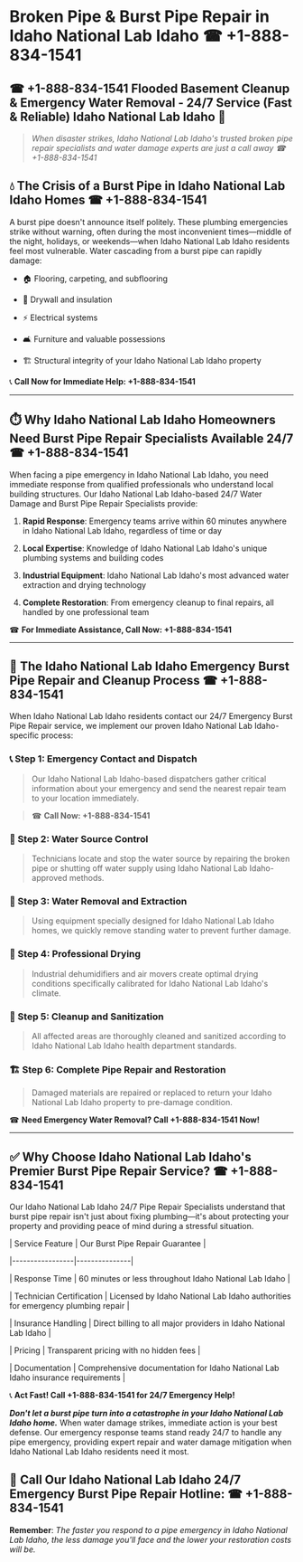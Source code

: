 # Broken Pipe & Burst Pipe Repair in Idaho National Lab Idaho ☎ +1-888-834-1541  
## ☎ +1-888-834-1541 Flooded Basement Cleanup & Emergency Water Removal - 24/7 Service (Fast & Reliable) Idaho National Lab Idaho 🚨  

> *When disaster strikes, Idaho National Lab Idaho's trusted broken pipe repair specialists and water damage experts are just a call away ☎ +1-888-834-1541*  

## 💧 The Crisis of a Burst Pipe in Idaho National Lab Idaho Homes ☎ +1-888-834-1541  

A burst pipe doesn't announce itself politely. These plumbing emergencies strike without warning, often during the most inconvenient times—middle of the night, holidays, or weekends—when Idaho National Lab Idaho residents feel most vulnerable. Water cascading from a burst pipe can rapidly damage:  

* 🏠 Flooring, carpeting, and subflooring  
* 🧱 Drywall and insulation  
* ⚡ Electrical systems  
* 🛋️ Furniture and valuable possessions  
* 🏗️ Structural integrity of your Idaho National Lab Idaho property  

📞 **Call Now for Immediate Help: +1-888-834-1541**  

---  

## ⏱️ Why Idaho National Lab Idaho Homeowners Need Burst Pipe Repair Specialists Available 24/7 ☎ +1-888-834-1541  

When facing a pipe emergency in Idaho National Lab Idaho, you need immediate response from qualified professionals who understand local building structures. Our Idaho National Lab Idaho-based 24/7 Water Damage and Burst Pipe Repair Specialists provide:  

1. **Rapid Response**: Emergency teams arrive within 60 minutes anywhere in Idaho National Lab Idaho, regardless of time or day  
2. **Local Expertise**: Knowledge of Idaho National Lab Idaho's unique plumbing systems and building codes  
3. **Industrial Equipment**: Idaho National Lab Idaho's most advanced water extraction and drying technology  
4. **Complete Restoration**: From emergency cleanup to final repairs, all handled by one professional team  

☎ **For Immediate Assistance, Call Now: +1-888-834-1541**  

---  

## 🔧 The Idaho National Lab Idaho Emergency Burst Pipe Repair and Cleanup Process ☎ +1-888-834-1541  

When Idaho National Lab Idaho residents contact our 24/7 Emergency Burst Pipe Repair service, we implement our proven Idaho National Lab Idaho-specific process:  

### 📞 Step 1: Emergency Contact and Dispatch  
> Our Idaho National Lab Idaho-based dispatchers gather critical information about your emergency and send the nearest repair team to your location immediately.  
> ☎ **Call Now: +1-888-834-1541**  

### 🚿 Step 2: Water Source Control  
> Technicians locate and stop the water source by repairing the broken pipe or shutting off water supply using Idaho National Lab Idaho-approved methods.  

### 🌊 Step 3: Water Removal and Extraction  
> Using equipment specially designed for Idaho National Lab Idaho homes, we quickly remove standing water to prevent further damage.  

### 💨 Step 4: Professional Drying  
> Industrial dehumidifiers and air movers create optimal drying conditions specifically calibrated for Idaho National Lab Idaho's climate.  

### 🧼 Step 5: Cleanup and Sanitization  
> All affected areas are thoroughly cleaned and sanitized according to Idaho National Lab Idaho health department standards.  

### 🏗️ Step 6: Complete Pipe Repair and Restoration  
> Damaged materials are repaired or replaced to return your Idaho National Lab Idaho property to pre-damage condition.  

☎ **Need Emergency Water Removal? Call +1-888-834-1541 Now!**  

---  

## ✅ Why Choose Idaho National Lab Idaho's Premier Burst Pipe Repair Service? ☎ +1-888-834-1541  

Our Idaho National Lab Idaho 24/7 Pipe Repair Specialists understand that burst pipe repair isn't just about fixing plumbing—it's about protecting your property and providing peace of mind during a stressful situation.  

| Service Feature | Our Burst Pipe Repair Guarantee |  
|-----------------|---------------|  
| Response Time | 60 minutes or less throughout Idaho National Lab Idaho |  
| Technician Certification | Licensed by Idaho National Lab Idaho authorities for emergency plumbing repair |  
| Insurance Handling | Direct billing to all major providers in Idaho National Lab Idaho |  
| Pricing | Transparent pricing with no hidden fees |  
| Documentation | Comprehensive documentation for Idaho National Lab Idaho insurance requirements |  

📞 **Act Fast! Call +1-888-834-1541 for 24/7 Emergency Help!**  

***Don't let a burst pipe turn into a catastrophe in your Idaho National Lab Idaho home.*** When water damage strikes, immediate action is your best defense. Our emergency response teams stand ready 24/7 to handle any pipe emergency, providing expert repair and water damage mitigation when Idaho National Lab Idaho residents need it most.  

## 📱 Call Our Idaho National Lab Idaho 24/7 Emergency Burst Pipe Repair Hotline: ☎ +1-888-834-1541  

**Remember**: *The faster you respond to a pipe emergency in Idaho National Lab Idaho, the less damage you'll face and the lower your restoration costs will be.*
